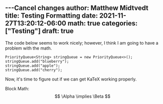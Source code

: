 ---Cancel changes
author: Matthew Midtvedt
title: Testing Formatting
date: 2021-11-27T13:20:12-06:00
math: true
categories: ["Testing"]
draft: true
---

The code below seems to work nicely; however, I think I am going to have a problem with the math.
```
PriorityQueue<String> stringQueue = new PriorityQueue<>();
stringQueue.add("blueberry");
stringQueue.add("apple");
stringQueue.add("cherry");
```
Now, it's time to figure out if we can get KaTeX working properly.

Block Math:
$$
\Alpha \implies \Beta
$$
